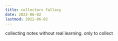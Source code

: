 ```yaml
---
title: collectors fallacy
date: 2022-06-02
lastmod: 2022-06-02
---
```


collecting notes without real learning. only to collect
